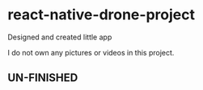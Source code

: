 # react-native-drone-project
Designed and created little app

I do not own any pictures or videos in this project. 

## UN-FINISHED ##
